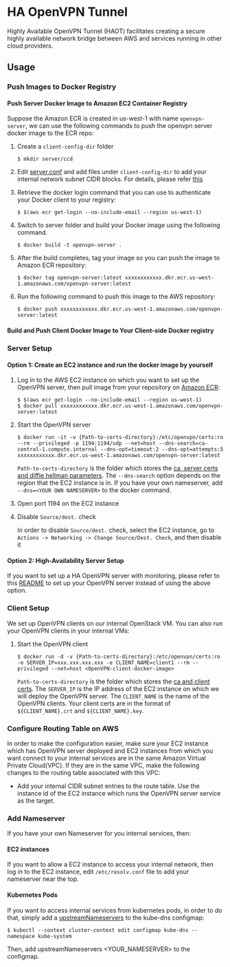 # HA OpenVPN Tunnel
Highly Available OpenVPN Tunnel (HAOT) facilitates creating a secure highly available network bridge between AWS and services running in other cloud providers.

## Usage

### Push Images to Docker Registry

#### Push Server Docker Image to Amazon EC2 Container Registry

Suppose the Amazon ECR is created in us-west-1 with name `openvpn-server`, we can use the following commands to push the openvpn server docker image to the ECR repo:

1. Create a `client-config-dir` folder
    ```
    $ mkdir server/ccd
    ```
1. Edit [server.conf](server/server.conf) and add files under `client-config-dir` to add your internal network subnet CIDR blocks. For details, please refer [this](server/server.conf#L118-L130)

1. Retrieve the docker login command that you can use to authenticate your Docker client to your registry:
    ```
    $ $(aws ecr get-login --no-include-email --region us-west-1)
    ```
1. Switch to server folder and build your Docker image using the following command.
    ```
    $ docker build -t openvpn-server .
    ```
1. After the build completes, tag your image so you can push the image to Amazon ECR repository:
    ```
    $ docker tag openvpn-server:latest xxxxxxxxxxxx.dkr.ecr.us-west-1.amazonaws.com/openvpn-server:latest
    ```
1. Run the following command to push this image to the AWS repository:
    ```
    $ docker push xxxxxxxxxxxx.dkr.ecr.us-west-1.amazonaws.com/openvpn-server:latest
    ```

#### Build and Push Client Docker Image to Your Client-side Docker registry

### Server Setup

#### Option 1: Create an EC2 instance and run the docker image by yourself

1. Log in to the AWS EC2 instance on which you want to set up the OpenVPN server, then pull image from your repository on [Amazon ECR](http://docs.aws.amazon.com/AmazonECR/latest/userguide/docker-pull-ecr-image.html):
    ```
    $ $(aws ecr get-login --no-include-email --region us-west-1)
    $ docker pull xxxxxxxxxxxx.dkr.ecr.us-west-1.amazonaws.com/openvpn-server:latest
    ```
1. Start the OpenVPN server
    ```
    $ docker run -it -v {Path-to-certs-directory}:/etc/openvpn/certs:ro --rm --privileged -p 1194:1194/udp --net=host --dns-search=ca-central-1.compute.internal --dns-opt=timeout:2 --dns-opt=attempts:5 xxxxxxxxxxxx.dkr.ecr.us-west-1.amazonaws.com/openvpn-server:latest
    ```
    `Path-to-certs-directory` is the folder which stores the [ca, server certs and diffie hellman parameters](server/server.conf#L64-L88). The `--dns-search` option depends on the region that the EC2 instance is in. If you have your own nameserver, add `--dns=<YOUR OWN NAMESERVER>` to the docker command.

1. Open port 1194 on the EC2 instance

1. Disable `Source/dest.` check

    In order to disable `Source/dest.` check, select the EC2 instance, go to `Actions -> Networking -> Change Source/Dest. Check`, and then disable it

#### Option 2: High-Availability Server Setup

If you want to set up a HA OpenVPN server with monitoring, please refer to this [README](./server/high-availability/README.md) to set up your OpenVPN server instead of using the above option.

### Client Setup
We set up OpenVPN clients on our internal OpenStack VM. You can also run your OpenVPN clients in your internal VMs:

1. Start the OpenVPN client
    ```
    $ docker run -d -v {Path-to-certs-directory}:/etc/openvpn/certs:ro -e SERVER_IP=xxx.xxx.xxx.xxx -e CLIENT_NAME=client1 --rm --privileged --net=host <OpenVPN-client-docker-image>
    ```
    `Path-to-certs-directory` is the folder which stores the [ca and client certs](client/openvpn.conf#L82-L90). The `SERVER_IP` is the IP address of the EC2 instance on which we will deploy the OpenVPN server. The `CLIENT_NAME` is the name of the OpenVPN clients. Your client certs are in the format of `${CLIENT_NAME}.crt` and `${CLIENT_NAME}.key`.

### Configure Routing Table on AWS
In order to make the configuration easier, make sure your EC2 instance which has OpenVPN server deployed and EC2 instances from which you want connect to your internal services are in the same Amazon Virtual Private Cloud(VPC). If they are in the same VPC, make the following changes to the routing table associated with this VPC:

* Add your internal CIDR subnet entries to the route table. Use the instance id of the EC2 instance which runs the OpenVPN server service as the target.

### Add Nameserver

If you have your own Nameserver for you internal services, then:

#### EC2 instances
If you want to allow a EC2 instance to access your internal network, then log in to the EC2 instance, edit `/etc/resolv.conf` file to add your nameserver near the top.

#### Kubernetes Pods
If you want to access internal services from kubernetes pods, in order to do that, simply add a [upstreamNameservers](https://kubernetes.io/docs/tasks/administer-cluster/dns-custom-nameservers/) to the kube-dns configmap:
```
$ kubectl --context cluster-context edit configmap kube-dns --namespace kube-system
```
Then, add upstreamNameservers <YOUR_NAMESERVER> to the configmap.
